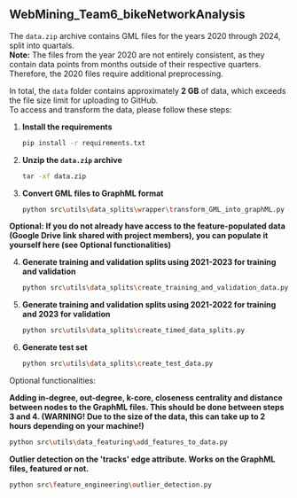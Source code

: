 ## WebMining_Team6_bikeNetworkAnalysis

The `data.zip` archive contains GML files for the years 2020 through 2024, split into quartals.  
**Note:** The files from the year 2020 are not entirely consistent, as they contain data points from months outside of their respective quarters. Therefore, the 2020 files require additional preprocessing.

In total, the `data` folder contains approximately **2 GB** of data, which exceeds the file size limit for uploading to GitHub.  
To access and transform the data, please follow these steps:

1. **Install the requirements**  
   ```bash
   pip install -r requirements.txt
   ```
   
2. **Unzip the `data.zip` archive**  
   ```bash
   tar -xf data.zip
   ```

3. **Convert GML files to GraphML format**
    ```bash
    python src\utils\data_splits\wrapper\transform_GML_into_graphML.py
    ```

**Optional: If you do not already have access to the feature-populated data (Google Drive link shared with project members), you can populate it yourself here (see Optional functionalities)**

4. **Generate training and validation splits using 2021-2023 for training and validation**
    ```bash
    python src\utils\data_splits\create_training_and_validation_data.py
    ```

5. **Generate training and validation splits using 2021-2022 for training and 2023 for validation**
    ```bash
    python src\utils\data_splits\create_timed_data_splits.py
    ```

6. **Generate test set**
    ```bash
    python src\utils\data_splits\create_test_data.py
    ```

Optional functionalities:

**Adding in-degree, out-degree, k-core, closeness centrality and distance between nodes to the GraphML files. This should be done between steps 3 and 4. (WARNING! Due to the size of the data, this can take up to 2 hours depending on your machine!)**  
```bash
python src\utils\data_featuring\add_features_to_data.py
```

**Outlier detection on the 'tracks' edge attribute. Works on the GraphML files, featured or not.**
```bash
python src\feature_engineering\outlier_detection.py
```